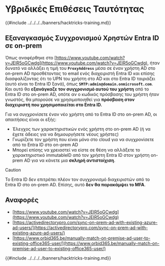 # Υβριδικές Επιθέσεις Ταυτότητας

{{#include ../../../../banners/hacktricks-training.md}}


## Εξαναγκασμός Συγχρονισμού Χρηστών Entra ID σε on-prem

Όπως αναφέρθηκε στο [https://www.youtube.com/watch?v=JEIR5oGCwdg](https://www.youtube.com/watch?v=JEIR5oGCwdg), ήταν δυνατό να αλλάξει η τιμή του **`ProxyAddress`** μέσα σε έναν χρήστη AD στο on-prem AD προσθέτοντας το email ενός διαχειριστή Entra ID και επίσης διασφαλίζοντας ότι το UPN του χρήστη στο AD και στο Entra ID ταιριάζει (αυτό είναι το Entra ID ξανά), όπως **`SMTP:admin@domain.onmicrosoft.com`**. Και αυτό θα **εξανάγκαζε τον συγχρονισμό αυτού του χρήστη** από το Entra ID στο on-prem AD, οπότε αν ο κωδικός πρόσβασης του χρήστη ήταν γνωστός, θα μπορούσε να χρησιμοποιηθεί για **πρόσβαση στον διαχειριστή που χρησιμοποιείται στο Entra ID.**

Για να συγχρονίσετε έναν νέο χρήστη από το Entra ID στο on-prem AD, οι απαιτήσεις είναι οι εξής:

- Έλεγχος των χαρακτηριστικών ενός χρήστη στο on-prem AD (ή να έχετε άδειες για να δημιουργήσετε νέους χρήστες)
- Γνωρίζετε τον χρήστη που είναι μόνο στο cloud για να συγχρονίσετε από το Entra ID στο on-prem AD
- Μπορεί επίσης να χρειαστεί να είστε σε θέση να αλλάξετε το χαρακτηριστικό immutableID από τον χρήστη Entra ID στον χρήστη on-prem AD για να κάνετε μια **σκληρή αντιστοίχιση**.


> [!CAUTION]
> Το Entra ID δεν επιτρέπει πλέον τον συγχρονισμό διαχειριστών από το Entra ID στο on-prem AD.
> Επίσης, αυτό **δεν θα παρακάμψει το MFA**.



## Αναφορές

- [https://www.youtube.com/watch?v=JEIR5oGCwdg](https://www.youtube.com/watch?v=JEIR5oGCwdg)
- [https://activedirectorypro.com/sync-on-prem-ad-with-existing-azure-ad-users/](https://activedirectorypro.com/sync-on-prem-ad-with-existing-azure-ad-users/)
- [https://www.orbid365.be/manually-match-on-premise-ad-user-to-existing-office365-user/](https://www.orbid365.be/manually-match-on-premise-ad-user-to-existing-office365-user/)

{{#include ../../../../banners/hacktricks-training.md}}
